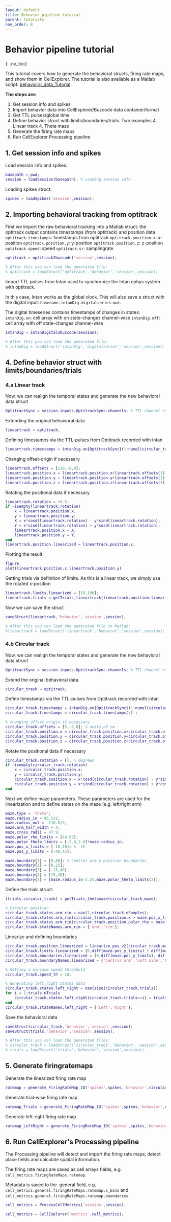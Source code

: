 ```yaml
---
layout: default
title: Behavior pipeline tutorial
parent: Tutorials
nav_order: 8
---
```

# Behavior pipeline tutorial
{: .no_toc}

This tutorial covers how to generate the behavioral structs, firing rate maps, and show them in CellExplorer. The tutorial is also available as a Matlab script: [behavioral_data_Tutorial](https://github.com/petersenpeter/CellExplorer/blob/master/tutorials/behavioral_data_Tutorial.m).

__The steps are:__
1. Get session info and spikes 
2. Import behavior data into CellExplorer/Buzcode data container/format
3. Get TTL pulses/global time
4. Define behavior struct with limits/boundaries/trials. Two examples
   4. Linear track
   4. Theta maze
5. Generate the firing rate maps
6. Run CellExplorer Processing pipeline

## 1. Get session info and spikes

Load session info and spikes:

```m
basepath = pwd;
session = loadSession(basepath); % Loading session info
```

Loading spikes struct:
```m
spikes = loadSpikes('session',session);
```

## 2. Importing behavioral tracking from optitrack

First we import the raw behavioral tracking into a Matlab struct:
the optitrack output contains timestamps (from optitrack) and position data 
`optitrack.timestamps`:      timestamps from optitrack
`optitrack.position.x`:      x-position
`optitrack.position.y`:      y-position
`optitrack.position.z`:      z-position
`optitrack.speed`:           speed
`optitrack.sr`:             samplingrate

```m
optitrack = optitrack2buzcode('session',session);

% After this you can load the generated file:
% optitrack = loadStruct('optitrack','behavior','session',session);
```

Import TTL pulses from Intan used to synchronize the Intan ephys system with optitrack. 

In this case, Intan works as the global clock. This will also save a struct with the digital input: `basename.intanDig.digitalseries.mat`.

The digital timeseries contains timestamps of changes in states:
`intanDig.on`:      cell array with on state-changes channel-wise
`intanDig.off`:     cell array with off state-changes channel-wise

```m
intanDig = intanDigital2buzcode(session);

% After this you can load the generated file:
% intanDig = loadStruct('intanDig','digitalseries','session',session);
```

## 4. Define behavior struct with limits/boundaries/trials 

### 4.a Linear track

Now, we can realign the temporal states and generate the new behavioral data struct 
```m
OptitrackSync = session.inputs.OptitrackSync.channels; % TTL channel recorded by intan
```
Extending the original behavioral data
```m
lineartrack = optitrack;
```
Defining timestamps via the TTL-pulses from Optitrack recorded with intan
```m
lineartrack.timestamps = intanDig.on{OptitrackSync}(1:numel(circular_track.timestamps));
```

Changing offset-origin if necessary
```m
lineartrack.offsets = [110,-8,0]; 
lineartrack.position.x = lineartrack.position.x+lineartrack.offsets(1);
lineartrack.position.y = lineartrack.position.y+lineartrack.offsets(2);
lineartrack.position.z = lineartrack.position.z+lineartrack.offsets(3);
```

Rotating the positional data if necessary
```m
lineartrack.rotation = +0.5; 
if ~isempty(lineartrack.rotation)
    x = lineartrack.position.x;
    y = lineartrack.position.y;
    X = x*cosd(lineartrack.rotation) - y*sind(lineartrack.rotation);
    Y = x*sind(lineartrack.rotation) + y*cosd(lineartrack.rotation);
    lineartrack.position.x = X;
    lineartrack.position.y = Y;
end
lineartrack.position.linearized = lineartrack.position.x;
```

Plotting the result
```m
figure, 
plot(lineartrack.position.x,lineartrack.position.y)
```

Getting trials via definition of limits. As this is a linear track, we simply use the rotated x-position
```m
lineartrack.limits.linearized = [10,190];
lineartrack.trials = getTrials_lineartrack(lineartrack.position.linearized,lineartrack.limits.start,lineartrack.limits.end);
```

Now we can save the struct
```m
saveStruct(lineartrack,'behavior','session',session);

% After this you can load the generated file in Matlab:
%lineartrack = loadStruct('lineartrack','behavior','session',session);
```

### 4.b Circular track

Now, we can realign the temporal states and generate the new behavioral data struct 

```m
OptitrackSync = session.inputs.OptitrackSync.channels; % TTL channel recorded by intan
```

Extend the original behavioral data
```m
circular_track = optitrack;
```

Define timestamps via the TTL-pulses from Optitrack recorded with intan
```m
circular_track.timestamps = intanDig.on{OptitrackSync}(1:numel(circular_track.timestamps));
circular_track.timestamps = circular_track.timestamps(:)';

% changing offset-origin if necessary
circular_track.offsets = [5,-5,0]; % units of cm
circular_track.position.x = circular_track.position.x+circular_track.offsets(1);
circular_track.position.y = circular_track.position.y+circular_track.offsets(2);
circular_track.position.z = circular_track.position.z+circular_track.offsets(3);
```

Rotate the positional data if necessary
```m
circular_track.rotation = []; % degrees
if ~isempty(circular_track.rotation)
    x = circular_track.position.x;
    y = circular_track.position.y;
    circular_track.position.x = x*cosd(circular_track.rotation) - y*sind(circular_track.rotation);
    circular_track.position.y = x*sind(circular_track.rotation) + y*cosd(circular_track.rotation);
end
```

Next we define maze parameters. These parameters are used for the linearization and to define states on the maze (e.g. left/right arm)
```m
maze.type = 'theta';
maze.radius_in = 96.5/2;
maze.radius_out =  116.5/2;
maze.arm_half_width = 4;
maze.cross_radii = 47.9;
maze.polar_rho_limits = [44,65];
maze.polar_theta_limits = [-2.8,2.8]*maze.radius_in;
maze.pos_x_limits = [-10,10]; % -15
maze.pos_y_limits = [-40,45];

maze.boundary{1} = [0,40]; % Central arm y-position boundaries
maze.boundary{2} = [0,25];
maze.boundary{3} = [-15,40]; 
maze.boundary{4} = [15,40];
maze.boundary{5} = [maze.radius_in-3.25,maze.polar_theta_limits(2)];
```

Define the trials struct:
```m
[trials,circular_track] = getTrials_thetamaze(circular_track,maze);

% Circular position
circular_track.states.arm_rim = nan(1,circular_track.nSamples);
circular_track.states.arm_rim(circular_track.position.x > maze.pos_x_limits(1) & circular_track.position.x < maze.pos_x_limits(2) & circular_track.position.y > maze.pos_y_limits(1) & circular_track.position.y < maze.pos_y_limits(2)) = 1;
circular_track.states.arm_rim(circular_track.position.polar_rho > maze.polar_rho_limits(1) & circular_track.position.polar_rho < maze.polar_rho_limits(2) & circular_track.position.polar_theta > maze.polar_theta_limits(1) & circular_track.position.polar_theta < maze.polar_theta_limits(2)) = 2;
circular_track.stateNames.arm_rim = {'arm','rim'};
```

Linearize and defining boundaries
```m
circular_track.position.linearized = linearize_pos_v2(circular_track,maze);
circular_track.limits.linearized = [0,diff(maze.pos_y_limits) + diff(maze.polar_theta_limits)-5];
circular_track.boundaries.linearized = [0,diff(maze.pos_y_limits), diff(maze.pos_y_limits)+ abs(maze.polar_theta_limits(1))-5];
circular_track.boundaryNames.linearized = {'Central arm','Left side','Right side'};

% Setting a minimum speed threshold
circular_track.speed_th = 10;

% Generating left_right states data
circular_track.states.left_right = nan(size(circular_track.trials));
for i = 1:trials.nTrials
    circular_track.states.left_right(circular_track.trials==i) = trials.states.left_right(i);
end
circular_track.stateNames.left_right = {'Left','Right'};
```

Save the behavioral data
```m
saveStruct(circular_track,'behavior','session',session);
saveStruct(trials,'behavior','session',session);

% After this you can load the generated files:
% circular_track = loadStruct('circular_track','behavior','session',session);
% trials = loadStruct('trials','behavior','session',session);
```

## 5. Generate firingratemaps

Generate the linearized firing rate map
```m
ratemap = generate_FiringRateMap_1D('spikes',spikes,'behavior',circular_track,'session',session,'x_label','Theta maze position (cm)');
```

Generate trial-wise firing rate map
```m
ratemap_Trials = generate_FiringRateMap_1D('spikes',spikes,'behavior',circular_track,'states',circular_track.trials,'dataName','ratemap_Trials','session',session,'x_label','Theta maze position (cm)');
```

Generate left-right firing rate map
```m
ratemap_LeftRight = generate_FiringRateMap_1D('spikes',spikes,'behavior',circular_track,'states',circular_track.states.left_right,'stateNames',circular_track.stateNames.left_right,'dataName','ratemap_LeftRight','session',session,'x_label','Theta maze position (cm)');
```

## 6. Run CellExplorer's Processing pipeline

The Processing pipeline will detect and import the firing rate maps, detect place fields and calculate spatial information.

The firing rate maps are saved as cell arrays fields, e.g. `cell_metrics.firingRateMaps.ratemap`.

Metadata is saved to the .general field, e.g. 
`cell_metrics.general.firingRateMaps.ratemap.x_bins` and `cell_metrics.general.firingRateMaps.ratemap.boundaries`.

```m
cell_metrics = ProcessCellMetrics('session',session);

cell_metrics = CellExplorer('metrics',cell_metrics);
```
